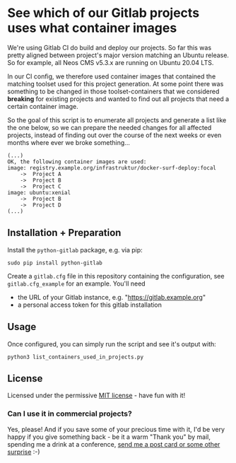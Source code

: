 # See which of our Gitlab projects uses what container images

We're using Gitlab CI do build and deploy our projects. So far this was pretty aligned between project's major version matching an Ubuntu release. So for example, all Neos CMS v5.3.x are running on Ubuntu 20.04 LTS.

In our CI config, we therefore used container images that contained the matching toolset used for this project generation. At some point there was something to be changed in those toolset-containers that we considered **breaking** for existing projects and wanted to find out all projects that need a certain container image.

So the goal of this script is to enumerate all projects and generate a list like the one below, so we can prepare the needed changes for all affected projects, instead of finding out over the course of the next weeks or even months where ever we broke something...

```
(...)
OK, the following container images are used:
image: registry.example.org/infrastruktur/docker-surf-deploy:focal
	->  Project A
	->  Project B
	->  Project C
image: ubuntu:xenial
	->  Project B
	->  Project D
(...)
```

## Installation + Preparation
Install the `python-gitlab` package, e.g. via pip:
```
sudo pip install python-gitlab
```
Create a `gitlab.cfg` file in this repository containing the configuration, see `gitlab.cfg_example` for an example. You'll need

- the URL of your Gitlab instance, e.g. "https://gitlab.example.org"
- a personal access token for this gitlab installation

## Usage
Once configured, you can simply run the script and see it's output with:

```
python3 list_containers_used_in_projects.py
```

## License

Licensed under the permissive [MIT license](http://opensource.org/licenses/MIT) - have fun with it!

### Can I use it in commercial projects?

Yes, please! And if you save some of your precious time with it, I'd be very happy if you give something back - be it a warm "Thank you" by mail, spending me a drink at a conference, [send me a post card or some other surprise](http://www.rimann.org/support/) :-)